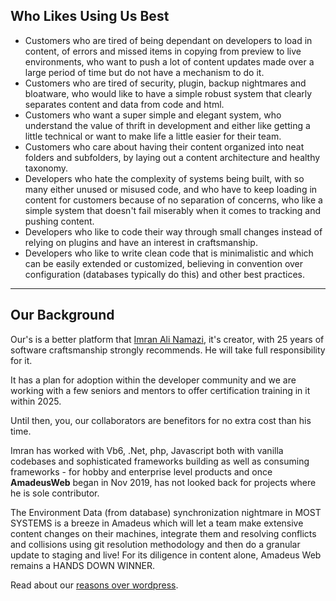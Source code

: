 ## Who Likes Using Us Best

  * Customers who are tired of being dependant on developers to load in content, of errors and missed items in copying from preview to live environments, who want to push a lot of content updates made over a large period of time but do not have a mechanism to do it.
  * Customers who are tired of security, plugin, backup nightmares and bloatware, who would like to have a simple robust system that clearly separates content and data from code and html.
  * Customers who want a super simple and elegant system, who understand the value of thrift in development and either like getting a little technical or want to make life a little easier for their team.
  * Customers who care about having their content organized into neat folders and subfolders, by laying out a content architecture and healthy taxonomy.
  * Developers who hate the complexity of systems being built, with so many either unused or misused code, and who have to keep loading in content for customers because of no separation of concerns, who like a simple system that doesn't fail miserably when it comes to tracking and pushing content.
  * Developers who like to code their way through small changes instead of relying on plugins and have an interest in craftsmanship.
  * Developers who like to write clean code that is minimalistic and which can be easily extended or customized, believing in convention over configuration (databases typically do this) and other best practices.

---

## Our Background

Our's is a better platform that <a href="https://yieldmore.org/imran/">Imran Ali Namazi</a>, it's creator, with 25 years of software craftsmanship strongly recommends. He will take full responsibility for it.

It has a plan for adoption within the developer community and we are working with a few seniors and mentors to offer certification training in it within 2025.

Until then, you, our collaborators are benefitors for no extra cost than his time.

Imran has worked with Vb6, .Net, php, Javascript both with vanilla codebases and sophisticated frameworks building as well as consuming frameworks - for hobby and enterprise level products and once <b>AmadeusWeb</b> began in Nov 2019, has not looked back for projects where he is sole contributor.

The Environment Data (from database) synchronization nightmare in MOST SYSTEMS is a breeze in Amadeus which will let a team make extensive content changes on their machines, integrate them and resolving conflicts and collisions using git resolution methodology and then do a granular update to staging and live! For its diligence in content alone, Amadeus Web remains a HANDS DOWN WINNER.

Read about our [reasons over wordpress](%url%reasons/over-wordpress/).
